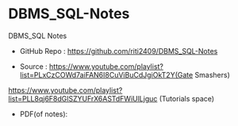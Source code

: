 # DBMS_SQL-Notes
DBMS_SQL Notes

- GitHub Repo : https://github.com/riti2409/DBMS_SQL-Notes

- Source : https://www.youtube.com/playlist?list=PLxCzCOWd7aiFAN6I8CuViBuCdJgiOkT2Y(Gate Smashers)

https://www.youtube.com/playlist?list=PLL8qj6F8dGlSZYUFrX6ASTdFWiUlLjguc (Tutorials space)

- PDF(of notes): 

